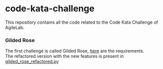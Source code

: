 # code-kata-challenge

This repository contains all the code related to the Code Kata Challenge of AgileLab.


### Gilded Rose

The first challenge is called Gilded Rose, [here](gilded-rose/requirements.txt) are the requirements. \
The refactored version with the new features is present in [gilded_rose_refactored.py](gilded-rose/gilded_rose_refactored.py)